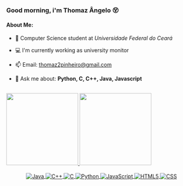 ### Good morning, i'm Thomaz Ângelo 😵

#### About Me:

- 📖 Computer Science student at _Universidade Federal do Ceará_

- 💻 I'm currently working as university monitor  

- 📫 Email: thomaz2pinheiro@gmail.com

- 💬 Ask me about: **Python, C, C++, Java, Javascript**


##

<div>
  <a href="https://github.com/thomz2">
  <img height="190em" src="https://github-readme-stats.vercel.app/api?username=thomz2&show_icons=true&theme=vision-friendly-dark&include_all_commits=true&count_private=true"/>
  <img height="190em" src="https://github-readme-stats.vercel.app/api/top-langs/?username=thomz2&layout=compact&langs_count=7&theme=vision-friendly-dark"/>
</div>
  
<div align="center" style="display: inline_block"><br>
  <img align="center" alt="Java" src="https://img.shields.io/badge/Java-ED8B00?style=for-the-badge&logo=java&logoColor=white">
  <img align="center" alt="C++" src="https://img.shields.io/badge/C%2B%2B-00599C?style=for-the-badge&logo=c%2B%2B&logoColor=white">
  <img align="center" alt="C" src="https://img.shields.io/badge/C-00599C?style=for-the-badge&logo=c&logoColor=white">
  <img align="center" alt="Python" src="https://img.shields.io/badge/Python-3776AB?style=for-the-badge&logo=python&logoColor=white">
  <img align="center" alt="JavaScript" src="https://img.shields.io/badge/JavaScript-F7DF1E?style=for-the-badge&logo=javascript&logoColor=black">
  <img align="center" alt="HTML5" src="https://img.shields.io/badge/HTML5-E34F26?style=for-the-badge&logo=html5&logoColor=white">
  <img align="center" alt="CSS" src="https://img.shields.io/badge/CSS3-1572B6?style=for-the-badge&logo=css3&logoColor=white">
</div>


